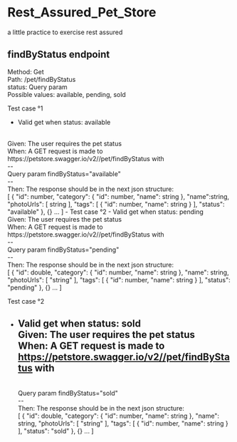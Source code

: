 # Rest_Assured_Pet_Store
a little practice to exercise rest assured

## findByStatus endpoint 
Method: Get <br/>
Path: /pet/findByStatus <br/>
status: Query param <br/>
Possible values: available, pending, sold


Test case °1
- Valid get when status: available
<br/>
Given: The user requires the pet status
<br/>
When: A GET request is made to https://petstore.swagger.io/v2//pet/findByStatus with
<br/>
--
<br/>
Query param findByStatus="available"
<br/>
--
<br/>
Then: The response should be in the next json structure:
<br/>
  [ {
  "id": number,
  "category": {
  "id": number,
  "name": string
  },
  "name":string,
  "photoUrls": [
  string
  ],
  "tags": [
  {
  "id": number,
  "name": string
  }
  ],
  "status": "available"
  }, {} ... ]
- 
Test case °2
- Valid get when status: pending
  <br/>
  Given: The user requires the pet status
  <br/>
  When: A GET request is made to https://petstore.swagger.io/v2//pet/findByStatus with
  <br/>
  --
  <br/>
  Query param findByStatus="pending"
  <br/>
  --
  <br/>
  Then: The response should be in the next json structure:
  <br/>
  [ {
  "id": double,
  "category": {
  "id": number,
  "name": string
  },
  "name": string,
  "photoUrls": [
  "string"
  ],
  "tags": [
  {
  "id": number,
  "name": string
  }
  ],
  "status": "pending"
  }, {} ... ]

Test case °2
- Valid get when status: sold
  <br/>
  Given: The user requires the pet status
  <br/>
  When: A GET request is made to https://petstore.swagger.io/v2//pet/findByStatus with
  <br/>
  --
  <br/>
  Query param findByStatus="sold"
  <br/>
  --
  <br/>
  Then: The response should be in the next json structure:
  <br/>
  [ {
  "id": double,
  "category": {
  "id": number,
  "name": string
  },
  "name": string,
  "photoUrls": [
  "string"
  ],
  "tags": [
  {
  "id": number,
  "name": string
  }
  ],
  "status": "sold"
  }, {} ... ]
